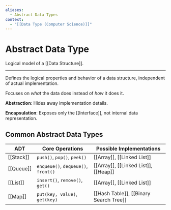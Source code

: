 ```yaml
---
aliases:
  - Abstract Data Types
context:
  - "[[Data Type (Computer Science)]]"
---
```


# Abstract Data Type

Logical model of a [[Data Structure]].

---

Defines the logical properties and behavior of a data structure, independent of actual implementation.

Focuses on _what_ the data does instead of _how_ it does it.

**Abstraction**: Hides away implementation details.

**Encapsulation**: Exposes only the [[Interface]], not internal data representation.

## Common Abstract Data Types

| ADT       | Core Operations                     | Possible Implementations               |
| --------- | ----------------------------------- | -------------------------------------- |
| [[Stack]] | `push()`, `pop()`, `peek()`         | [[Array]], [[Linked List]]             |
| [[Queue]] | `enqueue()`, `dequeue()`, `front()` | [[Array]], [[Linked List]], [[Heap]]   |
| [[List]]  | `insert()`, `remove()`, `get()`     | [[Array]], [[Linked List]]             |
| [[Map]]   | `put(key, value)`, `get(key)`       | [[Hash Table]], [[Binary Search Tree]] |
